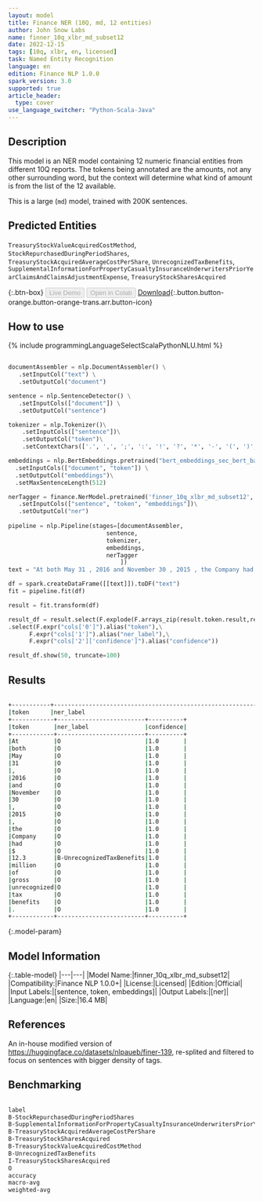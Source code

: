 ```yaml
---
layout: model
title: Finance NER (10Q, md, 12 entities)
author: John Snow Labs
name: finner_10q_xlbr_md_subset12
date: 2022-12-15
tags: [10q, xlbr, en, licensed]
task: Named Entity Recognition
language: en
edition: Finance NLP 1.0.0
spark_version: 3.0
supported: true
article_header:
  type: cover
use_language_switcher: "Python-Scala-Java"
---
```


## Description

This model is an NER model containing 12 numeric financial entities from different 10Q reports. The tokens being annotated are the amounts, not any other surrounding word, but the context will determine what kind of amount is from the list of the 12 available.

This is a large (`md`) model, trained with 200K sentences.

## Predicted Entities

`TreasuryStockValueAcquiredCostMethod`, `StockRepurchasedDuringPeriodShares`, `TreasuryStockAcquiredAverageCostPerShare`, `UnrecognizedTaxBenefits`, `SupplementalInformationForPropertyCasualtyInsuranceUnderwritersPriorYearClaimsAndClaimsAdjustmentExpense`, `TreasuryStockSharesAcquired`

{:.btn-box}
<button class="button button-orange" disabled>Live Demo</button>
<button class="button button-orange" disabled>Open in Colab</button>
[Download](https://s3.amazonaws.com/auxdata.johnsnowlabs.com/finance/models/finner_10q_xlbr_md_subset12_en_1.0.0_3.0_1671083679343.zip){:.button.button-orange.button-orange-trans.arr.button-icon}

## How to use



<div class="tabs-box" markdown="1">
{% include programmingLanguageSelectScalaPythonNLU.html %}

```python
 
documentAssembler = nlp.DocumentAssembler() \
   .setInputCol("text") \
   .setOutputCol("document")

sentence = nlp.SentenceDetector() \
   .setInputCols(["document"]) \
   .setOutputCol("sentence") 

tokenizer = nlp.Tokenizer()\
    .setInputCols(["sentence"])\
    .setOutputCol("token")\
    .setContextChars(['.', ',', ';', ':', '!', '?', '*', '-', '(', ')', '”', '’', '$','€'])

embeddings = nlp.BertEmbeddings.pretrained("bert_embeddings_sec_bert_base","en") \
  .setInputCols(["document", "token"]) \
  .setOutputCol("embeddings")\
  .setMaxSentenceLength(512)

nerTagger = finance.NerModel.pretrained('finner_10q_xlbr_md_subset12', 'en', 'finance/models')\
   .setInputCols(["sentence", "token", "embeddings"])\
   .setOutputCol("ner")
              
pipeline = nlp.Pipeline(stages=[documentAssembler,
                            sentence,
                            tokenizer,
                            embeddings,
                            nerTagger
                                ])
text = "At both May 31 , 2016 and November 30 , 2015 , the Company had $ 12.3 million of gross unrecognized tax benefits . "

df = spark.createDataFrame([[text]]).toDF("text")
fit = pipeline.fit(df)

result = fit.transform(df)

result_df = result.select(F.explode(F.arrays_zip(result.token.result,result.ner.result, result.ner.metadata)).alias("cols"))\
.select(F.expr("cols['0']").alias("token"),\
      F.expr("cols['1']").alias("ner_label"),\
      F.expr("cols['2']['confidence']").alias("confidence"))

result_df.show(50, truncate=100)
```

</div>

## Results

```bash

+-----------+-------------------------------------------------------------------------------------+----------+
|token      |ner_label                                                                            |confidence|
+------------+-------------------------+----------+
|token       |ner_label                |confidence|
+------------+-------------------------+----------+
|At          |O                        |1.0       |
|both        |O                        |1.0       |
|May         |O                        |1.0       |
|31          |O                        |1.0       |
|,           |O                        |1.0       |
|2016        |O                        |1.0       |
|and         |O                        |1.0       |
|November    |O                        |1.0       |
|30          |O                        |1.0       |
|,           |O                        |1.0       |
|2015        |O                        |1.0       |
|,           |O                        |1.0       |
|the         |O                        |1.0       |
|Company     |O                        |1.0       |
|had         |O                        |1.0       |
|$           |O                        |1.0       |
|12.3        |B-UnrecognizedTaxBenefits|1.0       |
|million     |O                        |1.0       |
|of          |O                        |1.0       |
|gross       |O                        |1.0       |
|unrecognized|O                        |1.0       |
|tax         |O                        |1.0       |
|benefits    |O                        |1.0       |
|.           |O                        |1.0       |
+------------+-------------------------+----------+

```

{:.model-param}
## Model Information

{:.table-model}
|---|---|
|Model Name:|finner_10q_xlbr_md_subset12|
|Compatibility:|Finance NLP 1.0.0+|
|License:|Licensed|
|Edition:|Official|
|Input Labels:|[sentence, token, embeddings]|
|Output Labels:|[ner]|
|Language:|en|
|Size:|16.4 MB|

## References

An in-house modified version of https://huggingface.co/datasets/nlpaueb/finer-139, re-splited and filtered to focus on sentences with bigger density of tags.

## Benchmarking

```bash

label                                                                                                       precision    recall  f1-score   support
B-StockRepurchasedDuringPeriodShares                                                                           0.5798    0.4523    0.5082       241
B-SupplementalInformationForPropertyCasualtyInsuranceUnderwritersPriorYearClaimsAndClaimsAdjustmentExpense     0.9008    1.0000    0.9478       236
B-TreasuryStockAcquiredAverageCostPerShare                                                                     0.8359    0.9819    0.9030       166
B-TreasuryStockSharesAcquired                                                                                  0.6911    0.8193    0.7497       415
B-TreasuryStockValueAcquiredCostMethod                                                                         0.7214    0.5153    0.6012       196
B-UnrecognizedTaxBenefits                                                                                      0.9897    0.9897    0.9897       291
I-TreasuryStockSharesAcquired                                                                                  0.0000    0.0000    0.0000         1
O                                                                                                              0.9969    0.9962    0.9965     32427
accuracy                                                                                                           -         -     0.9873     33973
macro-avg                                                                                                      0.7144    0.7193    0.7120     33973
weighted-avg                                                                                                   0.9870    0.9873    0.9869     33973  
```